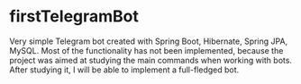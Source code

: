 # firstTelegramBot
Very simple Telegram bot created with Spring Boot, Hibernate, Spring JPA, MySQL.
Most of the functionality has not been implemented, because the project was aimed at studying the main commands when working with bots. After studying it, I will be able to implement a full-fledged bot.
